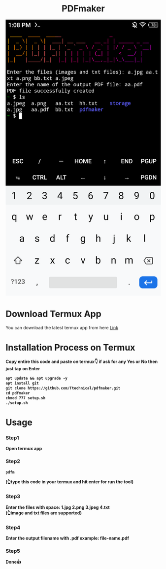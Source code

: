 <h1 align="center">PDFmaker<br>
</h1>
<img src="PDFmaker.png" alt="Pdfmaker" class="center">

#
#
# Download Termux App 
You can download the latest termux app from here <a href="https://f-droid.org/en/packages/com.termux/">Link</a>

# Installation Process on Termux
<b>Copy entire this code and paste on termux👇 if ask for any Yes or No then just tap on Enter<b>
```shell
apt update && apt upgrade -y
apt install git
git clone https://github.com/Ttechnical/pdfmaker.git
cd pdfmaker
chmod 777 setup.sh
./setup.sh
```
# Usage
### Step1
Open termux app
### Step2
```bash
pdfm
```
(👆type this code in your termux and hit enter for run the tool)

### Step3
Enter the files with space: 1.jpg 2.png 3.jpeg 4.txt<br>
(👆image and txt files are supported)
### Step4
Enter the output filename with .pdf example: file-name.pdf
### Step5
<b>Done👍</b>
